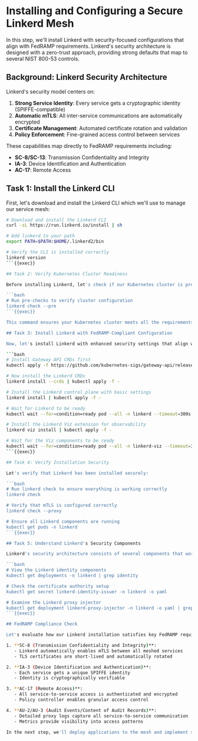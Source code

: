 # Installing and Configuring a Secure Linkerd Mesh

In this step, we'll install Linkerd with security-focused configurations that align with FedRAMP requirements. Linkerd's security architecture is designed with a zero-trust approach, providing strong defaults that map to several NIST 800-53 controls.

## Background: Linkerd Security Architecture

Linkerd's security model centers on:

1. **Strong Service Identity**: Every service gets a cryptographic identity (SPIFFE-compatible)
2. **Automatic mTLS**: All inter-service communications are automatically encrypted
3. **Certificate Management**: Automated certificate rotation and validation
4. **Policy Enforcement**: Fine-grained access control between services

These capabilities map directly to FedRAMP requirements including:
- **SC-8/SC-13**: Transmission Confidentiality and Integrity
- **IA-3**: Device Identification and Authentication
- **AC-17**: Remote Access

## Task 1: Install the Linkerd CLI

First, let's download and install the Linkerd CLI which we'll use to manage our service mesh:

```bash
# Download and install the Linkerd CLI
curl -sL https://run.linkerd.io/install | sh

# Add linkerd to your path
export PATH=$PATH:$HOME/.linkerd2/bin

# Verify the CLI is installed correctly
linkerd version
```{{exec}}

## Task 2: Verify Kubernetes Cluster Readiness

Before installing Linkerd, let's check if our Kubernetes cluster is properly configured:

```bash
# Run pre-checks to verify cluster configuration
linkerd check --pre
```{{exec}}

This command ensures your Kubernetes cluster meets all the requirements for a Linkerd installation.

## Task 3: Install Linkerd with FedRAMP-Compliant Configuration

Now, let's install Linkerd with enhanced security settings that align with FedRAMP requirements:

```bash
# Install Gateway API CRDs first
kubectl apply -f https://github.com/kubernetes-sigs/gateway-api/releases/download/v1.0.0/standard-install.yaml

# Now install the Linkerd CRDs
linkerd install --crds | kubectl apply -f -

# Install the Linkerd control plane with basic settings
linkerd install | kubectl apply -f -

# Wait for Linkerd to be ready
kubectl wait --for=condition=ready pod --all -n linkerd --timeout=300s

# Install the Linkerd Viz extension for observability
linkerd viz install | kubectl apply -f -

# Wait for the Viz components to be ready
kubectl wait --for=condition=ready pod --all -n linkerd-viz --timeout=300s
```{{exec}}

## Task 4: Verify Installation Security

Let's verify that Linkerd has been installed securely:

```bash
# Run linkerd check to ensure everything is working correctly
linkerd check

# Verify that mTLS is configured correctly
linkerd check --proxy

# Ensure all Linkerd components are running
kubectl get pods -n linkerd
```{{exec}}

## Task 5: Understand Linkerd's Security Components

Linkerd's security architecture consists of several components that work together to provide a secure service mesh:

```bash
# View the Linkerd identity components
kubectl get deployments -n linkerd | grep identity

# Check the certificate authority setup
kubectl get secret linkerd-identity-issuer -n linkerd -o yaml

# Examine the Linkerd proxy injector
kubectl get deployment linkerd-proxy-injector -n linkerd -o yaml | grep -A20 containers:
```{{exec}}

## FedRAMP Compliance Check

Let's evaluate how our Linkerd installation satisfies key FedRAMP requirements:

1. **SC-8 (Transmission Confidentiality and Integrity)**:
   - Linkerd automatically enables mTLS between all meshed services
   - TLS certificates are short-lived and automatically rotated

2. **IA-3 (Device Identification and Authentication)**:
   - Each service gets a unique SPIFFE identity
   - Identity is cryptographically verifiable

3. **AC-17 (Remote Access)**:
   - All service-to-service access is authenticated and encrypted
   - Policy controller enables granular access control

4. **AU-2/AU-3 (Audit Events/Content of Audit Records)**:
   - Detailed proxy logs capture all service-to-service communication
   - Metrics provide visibility into access patterns

In the next step, we'll deploy applications to the mesh and implement security policies to further enhance our FedRAMP compliance posture.